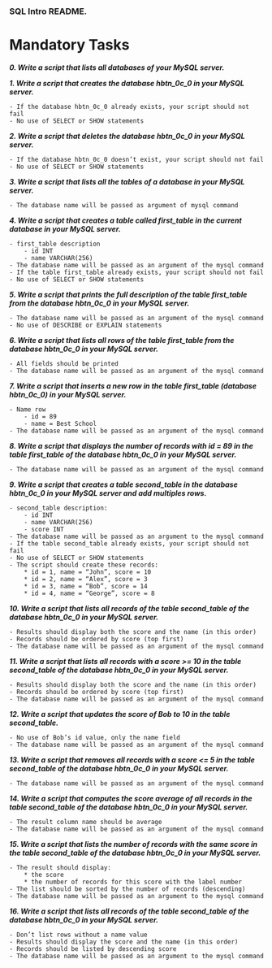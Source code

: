 ### SQL Intro README.

# Mandatory Tasks

***0. Write a script that lists all databases of your MySQL server.***

***1. Write a script that creates the database hbtn_0c_0 in your MySQL server.***

	- If the database hbtn_0c_0 already exists, your script should not fail
	- No use of SELECT or SHOW statements

***2. Write a script that deletes the database hbtn_0c_0 in your MySQL server.***

	- If the database hbtn_0c_0 doesn’t exist, your script should not fail
	- No use of SELECT or SHOW statements

***3. Write a script that lists all the tables of a database in your MySQL server.***

	- The database name will be passed as argument of mysql command

***4. Write a script that creates a table called first_table in the current database in your MySQL server.***

	- first_table description
		- id INT
		- name VARCHAR(256)
	- The database name will be passed as an argument of the mysql command
	- If the table first_table already exists, your script should not fail
	- No use of SELECT or SHOW statements

***5. Write a script that prints the full description of the table first_table from the database hbtn_0c_0 in your MySQL server.***

	- The database name will be passed as an argument of the mysql command
	- No use of DESCRIBE or EXPLAIN statements

***6. Write a script that lists all rows of the table first_table from the database hbtn_0c_0 in your MySQL server.***

	- All fields should be printed
	- The database name will be passed as an argument of the mysql command

***7. Write a script that inserts a new row in the table first_table (database hbtn_0c_0) in your MySQL server.***

	- Name row
		- id = 89
		- name = Best School
	- The database name will be passed as an argument of the mysql command

***8. Write a script that displays the number of records with id = 89 in the table first_table of the database hbtn_0c_0 in your MySQL server.***

	- The database name will be passed as an argument of the mysql command

***9. Write a script that creates a table second_table in the database hbtn_0c_0 in your MySQL server and add multiples rows.***

	- second_table description:
		- id INT
		- name VARCHAR(256)
		- score INT
	- The database name will be passed as an argument to the mysql command
	- If the table second_table already exists, your script should not fail
	- No use of SELECT or SHOW statements
	- The script should create these records:
		* id = 1, name = “John”, score = 10
		* id = 2, name = “Alex”, score = 3
		* id = 3, name = “Bob”, score = 14
		* id = 4, name = “George”, score = 8

***10. Write a script that lists all records of the table second_table of the database hbtn_0c_0 in your MySQL server.***

	- Results should display both the score and the name (in this order)
	- Records should be ordered by score (top first)
	- The database name will be passed as an argument of the mysql command

***11. Write a script that lists all records with a score >= 10 in the table second_table of the database hbtn_0c_0 in your MySQL server.***

	- Results should display both the score and the name (in this order)
	- Records should be ordered by score (top first)
	- The database name will be passed as an argument of the mysql command

***12. Write a script that updates the score of Bob to 10 in the table second_table.***

	- No use of Bob’s id value, only the name field
	- The database name will be passed as an argument of the mysql command

***13. Write a script that removes all records with a score <= 5 in the table second_table of the database hbtn_0c_0 in your MySQL server.***

	- The database name will be passed as an argument of the mysql command

***14. Write a script that computes the score average of all records in the table second_table of the database hbtn_0c_0 in your MySQL server.***

	- The result column name should be average
	- The database name will be passed as an argument of the mysql command

***15. Write a script that lists the number of records with the same score in the table second_table of the database hbtn_0c_0 in your MySQL server.***

	- The result should display:
		* the score
		* the number of records for this score with the label number
	- The list should be sorted by the number of records (descending)
	- The database name will be passed as an argument to the mysql command

***16. Write a script that lists all records of the table second_table of the database hbtn_0c_0 in your MySQL server.***

	- Don’t list rows without a name value
	- Results should display the score and the name (in this order)
	- Records should be listed by descending score
	- The database name will be passed as an argument to the mysql command

